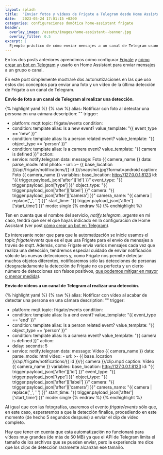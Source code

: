 ```yaml
---
layout: splash
title:  "Enviar fotos y vídeos de Frigate a Telegram desde Home Assistant"
date:   2023-05-24 17:01:15 +0200
categories: configuraciones domótica home-assistant frigate
header:
  overlay_image: /assets/images/home-assistant--banner.jpg
  overlay_filter: 0.5 
excerpt: |
  Ejemplo práctico de cómo enviar mensajes a un canal de Telegram usando una automatización de Home Assistant.
---
```

En los dos posts anteriores aprendimos cómo configurar [Frigate](/configuraciones/domótica/frigate/instalacion-y-configuracion-de-frigate) y [cómo crear un bot en Telegram](/configuraciones/domótica/home-assistant/enviar-mensajes-a-telegram-desde-home-assistant) y usarlo en Home Assistant para enviar mensajes a un grupo o canal.

En este post simplemente mostraré dos automatizaciones en las que uso estos dos conceptos para enviar una foto y un vídeo de la última detección de Frigate a un canal de Telegram.

**Envío de foto a un canal de Telegram al realizar una detección.**

{% highlight yaml %}
{% raw %}
alias: Notificar con foto al detectar una persona en una cámara
description: ""
trigger:
  - platform: mqtt
    topic: frigate/events
condition:
  - condition: template
    alias: Is a new event?
    value_template: "{{ event_type == 'new' }}"
  - condition: template
    alias: Is a person related event?
    value_template: "{{ object_type == 'person' }}"
  - condition: template
    alias: Is a camera event?
    value_template: "{{ camera is defined }}"
action:
  - service: notify.telegram
    data:
      message: Foto {{ camera_name }}
      data:
        parse_mode: html
        photo:
          - url: >-
              {{ base_location }}/api/frigate/notifications/{{ id }}/snapshot.jpg?format=android
            caption: Foto {{ camera_name }}
variables:
  base_location: http://127.0.0.1:8123
  id: "{{ trigger.payload_json['after']['id'] }}"
  event_type: "{{ trigger.payload_json['type'] }}"
  object_type: "{{ trigger.payload_json['after']['label'] }}"
  camera: "{{ trigger.payload_json['after']['camera'] }}"
  camera_name: "{{ camera | replace('_', ' ') }}"
  start_time: "{{ trigger.payload_json['after']['start_time'] }}"
mode: single
{% endraw %}
{% endhighlight %}

Ten en cuenta que el nombre del servicio, *notify.telegram_urgente* en mi caso, tendrá que ser el que hayas indicado en la configuración de Home Assistant (ver post [cómo crear un bot en Telegram](/configuraciones/domótica/home-assistant/enviar-mensajes-a-telegram-desde-home-assistant)).

Es interesante notar que para que la automatización se inicie usamos el topic *frigate/events* que es el que usa Frigate para el envío de mensajes a través de *mqtt*. Además, como Frigate envía varios mensajes cada vez que realiza una detección, tendremos especial cuidado de enviar notificación sólo de las nuevas detecciones y, como Frigate nos permite detectar muchos objetos diferentes, notificaremos sólo las detecciones de personas (desgraciadamente la detección de Frigate no es perfecta y un cierto número de detecciones son falsos positivos, [que podemos mitigar en mayor o menor medida](https://docs.frigate.video/guides/false_positives)).

**Envío de vídeos a un canal de Telegram al realizar una detección.**

{% highlight yaml %}
{% raw %}
alias: Notificar con vídeo al acabar de detectar una persona en una cámara
description: ""
trigger:
  - platform: mqtt
    topic: frigate/events
condition:
  - condition: template
    alias: Is a end event?
    value_template: "{{ event_type == 'end' }}"
  - condition: template
    alias: Is a person related event?
    value_template: "{{ object_type == 'person' }}"
  - condition: template
    alias: Is a camera event?
    value_template: "{{ camera is defined }}"
action:
  - delay:
      seconds: 5
  - service: notify.telegram
    data:
      message: Vídeo {{ camera_name }}
      data:
        parse_mode: html
        video:
          - url: >-
              {{ base_location }}/api/frigate/notifications/{{ id }}/{{ camera }}/clip.mp4
            caption: Vídeo {{ camera_name }}
variables:
  base_location: http://127.0.0.1:8123
  id: "{{ trigger.payload_json['after']['id'] }}"
  event_type: "{{ trigger.payload_json['type'] }}"
  object_type: "{{ trigger.payload_json['after']['label'] }}"
  camera: "{{ trigger.payload_json['after']['camera'] }}"
  camera_name: "{{ camera | replace('_', ' ') }}"
  start_time: "{{ trigger.payload_json['after']['start_time'] }}"
mode: single
{% endraw %}
{% endhighlight %}

Al igual que con las fotografías, usaremos el evento *frigate/events* sólo que, en este caso, esperaremos a que la detección finalice, procediendo en este momento (de hecho 5 segundos después) a enviar el clip de vídeo completo.

Hay que tener en cuenta que esta automatización no funcionará para vídeos muy grandes (de más de 50 MB) ya que el API de Telegram limita el tamaño de los archivos que se pueden enviar, pero la experiencia me dice que los clips de detección raramente alcanzan ese tamaño.




